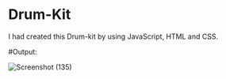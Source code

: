 # Drum-Kit
I had created this Drum-kit by using JavaScript, HTML and CSS.

#Output:

![Screenshot (135)](https://github.com/user-attachments/assets/b5b72246-06d8-4677-9c12-7c57e5e204a2)
